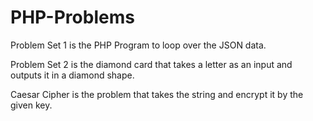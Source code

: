 # PHP-Problems
Problem Set 1 is the PHP Program to loop over the JSON data.

Problem Set 2 is the diamond card that takes a letter as an input and outputs it in a diamond shape. 

Caesar Cipher is the problem that takes the string and encrypt it by the given key.
